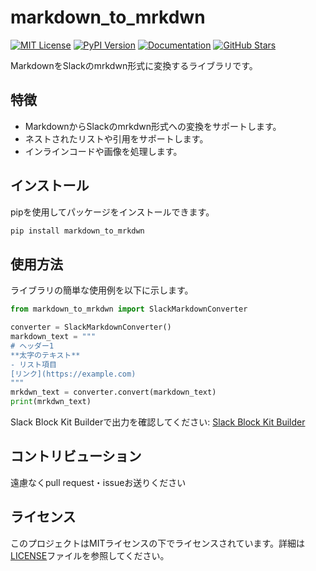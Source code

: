 # markdown_to_mrkdwn
[![MIT License](https://img.shields.io/badge/license-MIT-green.svg?style=flat-square)](https://opensource.org/licenses/MIT)
[![PyPI Version](https://img.shields.io/pypi/v/markdown-to-mrkdwn.svg?style=flat-square&logo=python&logoColor=white)](https://pypi.org/project/markdown-to-mrkdwn/)
[![Documentation](https://img.shields.io/badge/docs-latest-blue.svg?style=flat-square)](https://02tyasui.github.io/markdown_to_mrkdwn/)
[![GitHub Stars](https://img.shields.io/github/stars/02tyasui/markdown_to_mrkdwn?style=social)](https://github.com/02tyasui/markdown_to_mrkdwn)

MarkdownをSlackのmrkdwn形式に変換するライブラリです。

## 特徴

- MarkdownからSlackのmrkdwn形式への変換をサポートします。
- ネストされたリストや引用をサポートします。
- インラインコードや画像を処理します。

## インストール

pipを使用してパッケージをインストールできます。

```bash
pip install markdown_to_mrkdwn
```

## 使用方法

ライブラリの簡単な使用例を以下に示します。

```python
from markdown_to_mrkdwn import SlackMarkdownConverter

converter = SlackMarkdownConverter()
markdown_text = """
# ヘッダー1
**太字のテキスト**
- リスト項目
[リンク](https://example.com)
"""
mrkdwn_text = converter.convert(markdown_text)
print(mrkdwn_text)
```

Slack Block Kit Builderで出力を確認してください:
[Slack Block Kit Builder](https://app.slack.com/block-kit-builder/T01R1PV07QQ#%7B%22blocks%22:%5B%7B%22type%22:%22section%22,%22text%22:%7B%22type%22:%22mrkdwn%22,%22text%22:%22This%20is%20a%20mrkdwn%20section%20block%20:ghost:%20*this%20is%20bold*,%20and%20~this%20is%20crossed%20out~,%20and%20%3Chttps://google.com%7Cthis%20is%20a%20link%3E%22%7D%7D%5D%7D)

## コントリビューション

遠慮なくpull request・issueお送りください

## ライセンス

このプロジェクトはMITライセンスの下でライセンスされています。詳細は[LICENSE](LICENSE)ファイルを参照してください。
